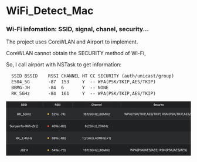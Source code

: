 # WiFi_Detect_Mac
### Wi-Fi infomation: SSID, signal, chanel, security...

The project uses CoreWLAN and Airport to implement.

CoreWLAN cannot obtain the SECURITY method of Wi-Fi,

So, I call airport with NSTask to get information:

```
  SSID BSSID    RSSI CHANNEL HT CC SECURITY (auth/unicast/group)
  E504_5G       -87  153     Y  -- WPA(PSK/TKIP,AES/TKIP) 
  BBMG-JH       -84  6       Y  -- NONE
  RK_5GHz       -84  161     Y  -- WPA(PSK/TKIP,AES/TKIP)
```

![image](https://github.com/qianlishun/WiFi_Detect_Mac/blob/master/screenshot.png)
